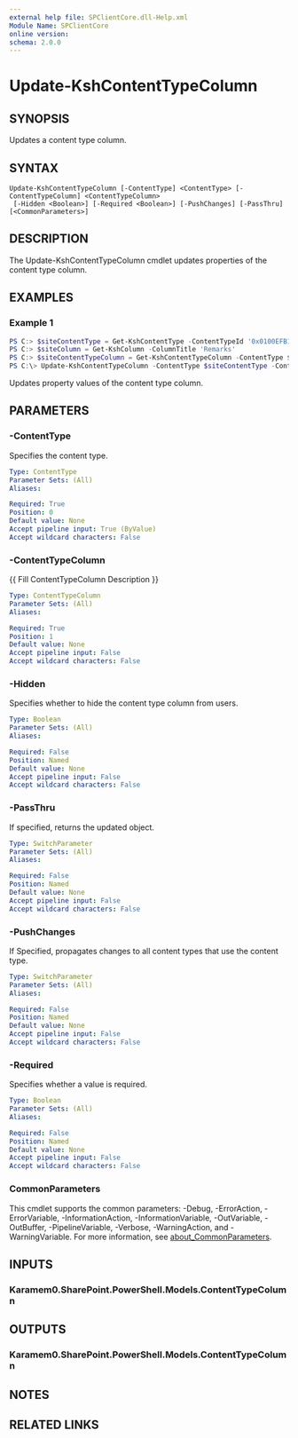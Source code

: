 ```yaml
---
external help file: SPClientCore.dll-Help.xml
Module Name: SPClientCore
online version:
schema: 2.0.0
---
```


# Update-KshContentTypeColumn

## SYNOPSIS
Updates a content type column.

## SYNTAX

```
Update-KshContentTypeColumn [-ContentType] <ContentType> [-ContentTypeColumn] <ContentTypeColumn>
 [-Hidden <Boolean>] [-Required <Boolean>] [-PushChanges] [-PassThru] [<CommonParameters>]
```

## DESCRIPTION
The Update-KshContentTypeColumn cmdlet updates properties of the content type column.

## EXAMPLES

### Example 1
```powershell
PS C:> $siteContentType = Get-KshContentType -ContentTypeId '0x0100EFB1758564C77D448177233D1199B912'
PS C:> $siteColumn = Get-KshColumn -ColumnTitle 'Remarks'
PS C:> $siteContentTypeColumn = Get-KshContentTypeColumn -ContentType $siteContentType -Column $siteColumn
PS C:\> Update-KshContentTypeColumn -ContentType $siteContentType -ContentTypeColumn $siteContentTypeColumn -Required $true
```

Updates property values of the content type column.

## PARAMETERS

### -ContentType
Specifies the content type.

```yaml
Type: ContentType
Parameter Sets: (All)
Aliases:

Required: True
Position: 0
Default value: None
Accept pipeline input: True (ByValue)
Accept wildcard characters: False
```

### -ContentTypeColumn
{{ Fill ContentTypeColumn Description }}

```yaml
Type: ContentTypeColumn
Parameter Sets: (All)
Aliases:

Required: True
Position: 1
Default value: None
Accept pipeline input: False
Accept wildcard characters: False
```

### -Hidden
Specifies whether to hide the content type column from users.

```yaml
Type: Boolean
Parameter Sets: (All)
Aliases:

Required: False
Position: Named
Default value: None
Accept pipeline input: False
Accept wildcard characters: False
```

### -PassThru
If specified, returns the updated object.

```yaml
Type: SwitchParameter
Parameter Sets: (All)
Aliases:

Required: False
Position: Named
Default value: None
Accept pipeline input: False
Accept wildcard characters: False
```

### -PushChanges
If Specified, propagates changes to all content types that use the content type.

```yaml
Type: SwitchParameter
Parameter Sets: (All)
Aliases:

Required: False
Position: Named
Default value: None
Accept pipeline input: False
Accept wildcard characters: False
```

### -Required
Specifies whether a value is required.

```yaml
Type: Boolean
Parameter Sets: (All)
Aliases:

Required: False
Position: Named
Default value: None
Accept pipeline input: False
Accept wildcard characters: False
```

### CommonParameters
This cmdlet supports the common parameters: -Debug, -ErrorAction, -ErrorVariable, -InformationAction, -InformationVariable, -OutVariable, -OutBuffer, -PipelineVariable, -Verbose, -WarningAction, and -WarningVariable. For more information, see [about_CommonParameters](http://go.microsoft.com/fwlink/?LinkID=113216).

## INPUTS

### Karamem0.SharePoint.PowerShell.Models.ContentTypeColumn

## OUTPUTS

### Karamem0.SharePoint.PowerShell.Models.ContentTypeColumn

## NOTES

## RELATED LINKS
